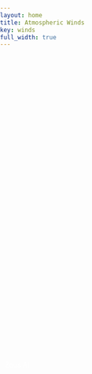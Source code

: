 ```yaml
---
layout: home
title: Atmospheric Winds
key: winds
full_width: true
---
```


<link rel="stylesheet" href="https://js.arcgis.com/3.20/esri/css/esri.css">

<header>
  <style>
        html,body {
          width:100%; -->
          height: 100%;
          margin: 0;
          padding: 0px 0 0 0;
        }

        #mapCanvas {
          padding:0;
        }
        #credit {
          position: relative;
          bottom: 20px;
          left: 10px;
          color: #fff;
          font-size: 14px;
        }

        #credit a {
          color: #08c;
        }
  </style>

  <script src="./assets/wind-js/windy.js"></script>
  <script>
    var dojoConfig = {
      paths: {
        plugins: "/assets/wind-js/plugins"
      }
    };
  </script>

  <script src="https://js.arcgis.com/3.20compact/"></script>
  <script>
    var map, rasterLayer;
    var canvasSupport;

    require([
      "esri/map", "esri/layers/ArcGISTiledMapServiceLayer",
      "esri/domUtils", "esri/request",
      "dojo/parser", "dojo/number", "dojo/json", "dojo/dom",
      "dijit/registry", "plugins/RasterLayer","esri/layers/WebTiledLayer",
      "esri/config",
      "dojo/domReady!"
    ], function(
      Map, ArcGISTiledMapServiceLayer,
      domUtils, esriRequest,
      parser, number, JSON, dom,
      registry, RasterLayer, WebTiledLayer, esriConfig
    ){
      parser.parse();
      // does the browser support canvas?
      canvasSupport = supports_canvas();

      map = new Map("mapCanvas", {
        center: [-75.076, 39.132],
        zoom: 4,
        basemap: "dark-gray",
      });

      map.on("load", mapLoaded);

      function mapLoaded() {

        // Add raster layer
        if ( canvasSupport ) {
          rasterLayer = new RasterLayer(null, {
            opacity: 0.55
          });
          map.addLayer(rasterLayer);

          map.on("extent-change", redraw);
          map.on("resize", function(){});
          map.on("zoom-start", redraw);
          map.on("pan-start", redraw);

          var layersRequest = esriRequest({
            url: './assets/wind-js/zeus.json',
            content: {},
            handleAs: "json"
          });
          layersRequest.then(
            function(response) {
              windy = new Windy({ canvas: rasterLayer._element, data: response });
              redraw();
          }, function(error) {
              console.log("Error: ", error.message);
          });

        } else {
          dom.byId("mapCanvas").innerHTML = "This browser doesn't support canvas. Visit <a target='_blank' href='http://www.caniuse.com/#search=canvas'>caniuse.com</a> for supported browsers";
        }
      }

      // does the browser support canvas?
      function supports_canvas() {
        return !!document.createElement("canvas").getContext;
      }

      function redraw(){

        rasterLayer._element.width = map.width;
        rasterLayer._element.height = map.height;

        windy.stop();

        var extent = map.geographicExtent;
        setTimeout(function(){
          windy.start(
            [[0,0],[map.width, map.height]],
            map.width,
            map.height,
            [[extent.xmin, extent.ymin],[extent.xmax, extent.ymax]]
          );
        },500);
      }
    });
  </script>
</header>


<body class="">
   <div id="mapCanvas" style="height:600px;">
   </div>
  <div id="credit">Zeus AI</div>

</body>
